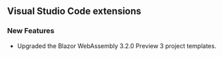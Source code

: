 ##  Visual Studio Code extensions

###    New Features

- Upgraded the Blazor WebAssembly 3.2.0 Preview 3 project templates.
